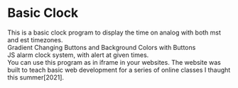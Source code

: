 <h1> Basic Clock </h1>
This is a basic clock program to display the time on analog with both mst and est timezones. 
<br>
Gradient Changing Buttons and Background Colors with Buttons
<br>
JS alarm clock system, with alert at given times.
<br>
You can use this program as in iframe in your websites. The website was built to teach basic web development for a series of online classes I thaught this summer[2021].
